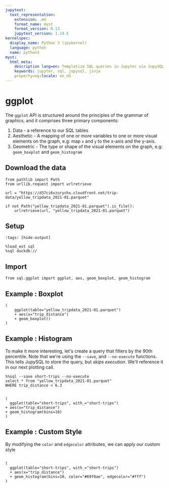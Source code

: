 ```yaml
---
jupytext:
  text_representation:
    extension: .md
    format_name: myst
    format_version: 0.13
    jupytext_version: 1.14.5
kernelspec:
  display_name: Python 3 (ipykernel)
  language: python
  name: python3
myst:
  html_meta:
    description lang=en: Templatize SQL queries in Jupyter via JupySQL
    keywords: jupyter, sql, jupysql, jinja
    property=og:locale: en_US
---
```


# ggplot

The `ggplot` API is structured around the principles of the grammar of graphics, and it comprises three primary components:
1. Data - a reference to our SQL tables
2. Aesthetic - A mapping of one or more variables to one or more visual elements on the graph, e.g: map `x` and `y` to the x-axis and the y-axis.
3. Geometric - The type or shape of the visual elements on the graph, e.g: `geom_boxplot` and `geom_histogram`


## Download the data

```{code-cell} ipython3
from pathlib import Path
from urllib.request import urlretrieve

url = "https://d37ci6vzurychx.cloudfront.net/trip-data/yellow_tripdata_2021-01.parquet"

if not Path("yellow_tripdata_2021-01.parquet").is_file():
    urlretrieve(url, "yellow_tripdata_2021-01.parquet")
```

## Setup

```{code-cell} ipython3
:tags: [hide-output]

%load_ext sql
%sql duckdb://
```

## Import
```{code-cell} ipython3
from sql.ggplot import ggplot, aes, geom_boxplot, geom_histogram
```

## Example : Boxplot

```{code-cell} ipython3
(
    ggplot(table="yellow_tripdata_2021-01.parquet")
    + aes(x="trip_distance")
    + geom_boxplot()
)
```

## Example : Histogram

To make it more interesting, let's create a query that filters by the 90th percentile. Note that we're using the `--save`, and `--no-execute` functions. This tells JupySQL to store the query, but *skips execution*. We'll reference it in our next plotting call.

```{code-cell} ipython3
%%sql --save short-trips --no-execute
select * from "yellow_tripdata_2021-01.parquet"
WHERE trip_distance < 6.3
```

```{code-cell} ipython3

(
  ggplot(table="short-trips", with_="short-trips")
+ aes(x="trip_distance")
+ geom_histogram(bins=10)
)

```

## Example : Custom Style

By modifying the `color` and `edgecolor` attributes, we can apply our custom style

```{code-cell} ipython3

(
  ggplot(table="short-trips", with_="short-trips")
  + aes(x="trip_distance")
  + geom_histogram(bins=10, color="#69f0ae", edgecolor="#fff")
)

```